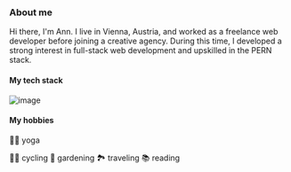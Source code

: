 ### About me
Hi there, I'm Ann.
I live in Vienna, Austria, and worked as a freelance web developer before joining a creative agency.
During this time, I developed a strong interest in full-stack web development and upskilled in the PERN stack.

#### My tech stack
![image](https://github.com/user-attachments/assets/cb2af397-7a15-4ea1-8382-5b3eaf8a80c0)


#### My hobbies
🧘‍♀️ yoga

🚵‍♀️ cycling
🌹 gardening
🏞 traveling
📚 reading
